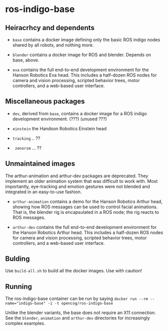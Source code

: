 ros-indigo-base
===============

## Heiracrhcy and dependents

* `base` contains a docker image defining only the basic ROS indigo 
  nodes shared by all robots, and nothing more.

* `blender` contains a docker image for ROS and blender. Depends on
   base, above.

* `eva` contains the full end-to-end development environment
   for the Hanson Robotics Eva head.  This includes a half-dozen
   ROS nodes for camera and vision processing, scripted behavior trees,
   motor controllers, and a web-based user interface.

## Miscellaneous packages

* `dev`, derived from `base`, contains a docker image for a ROS indigo
   development environment. (???) (unused ???)

* `einstein` the Handson Robotics Einstein head

* `tracking` .. ??

* ` zenorsm` ... ??

## Unmaintained images
The arthur-animation and arthur-dev packages are deprecated. They
implement an older animation system that was difficult to work with.
Most importantly, eye-tracking and emotion gestures were not blended
and integrated in an easy-to-use fashion.

* `arthur-animation` contains a demo for the Hanson Robotics Arthur head,
   showing how ROS messages can be used to control facial animations.
   That is, the blender rig is encapsulated in a ROS node; the rig
   reacts to ROS messages.

* `arthur-dev` contains the full end-to-end development environment
   for the Hanson Robotics Arthur head.  This includes a half-dozen
   ROS nodes for camera and vision processing, scripted behavior trees,
   motor controllers, and a web-based user interface.

## Bulding
Use `build-all.sh` to build all the docker images. Use with caution!

## Running
The ros-indigo-base container can be run by saying
`docker run --rm --name="indigo-base" -i -t opencog/ros-indigo-base`

Unlike the blender variants, the base does not require an X11 connection.
See the `blender`, `animation` and `arthur-dev` directories for
increasingly complex examples.
